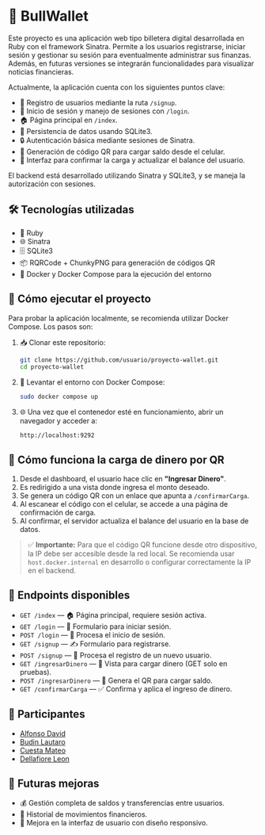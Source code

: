 # 🐂 BullWallet

Este proyecto es una aplicación web tipo billetera digital desarrollada en Ruby con el framework Sinatra. Permite a los usuarios registrarse, iniciar sesión y gestionar su sesión para eventualmente administrar sus finanzas. Además, en futuras versiones se integrarán funcionalidades para visualizar noticias financieras.

Actualmente, la aplicación cuenta con los siguientes puntos clave:

- 🔐 Registro de usuarios mediante la ruta `/signup`.
- 🔑 Inicio de sesión y manejo de sesiones con `/login`.
- 🏠 Página principal en `/index`.
- 💾 Persistencia de datos usando SQLite3.
- 🔒 Autenticación básica mediante sesiones de Sinatra.
- 💸 Generación de código QR para cargar saldo desde el celular.
- 📲 Interfaz para confirmar la carga y actualizar el balance del usuario.

El backend está desarrollado utilizando Sinatra y SQLite3, y se maneja la autorización con sesiones.

## 🛠 Tecnologías utilizadas

- 💎 Ruby
- 🌐 Sinatra
- 🗄 SQLite3
- 📦 RQRCode + ChunkyPNG para generación de códigos QR
- 🐳 Docker y Docker Compose para la ejecución del entorno

## 🚀 Cómo ejecutar el proyecto

Para probar la aplicación localmente, se recomienda utilizar Docker Compose. Los pasos son:

1. 📥 Clonar este repositorio:

    ```bash
    git clone https://github.com/usuario/proyecto-wallet.git
    cd proyecto-wallet
    ```

2. 🐳 Levantar el entorno con Docker Compose:

    ```bash
    sudo docker compose up
    ```

3. 🌐 Una vez que el contenedor esté en funcionamiento, abrir un navegador y acceder a:

    ```
    http://localhost:9292
    ```

## 💸 Cómo funciona la carga de dinero por QR

1. Desde el dashboard, el usuario hace clic en **"Ingresar Dinero"**.
2. Es redirigido a una vista donde ingresa el monto deseado.
3. Se genera un código QR con un enlace que apunta a `/confirmarCarga`.
4. Al escanear el código con el celular, se accede a una página de confirmación de carga.
5. Al confirmar, el servidor actualiza el balance del usuario en la base de datos.

> ✅ **Importante:** Para que el código QR funcione desde otro dispositivo, la IP debe ser accesible desde la red local. Se recomienda usar `host.docker.internal` en desarrollo o configurar correctamente la IP en el backend.

## 📡 Endpoints disponibles

- `GET /index` — 🏠 Página principal, requiere sesión activa.
- `GET /login` — 🔐 Formulario para iniciar sesión.
- `POST /login` — 🔑 Procesa el inicio de sesión.
- `GET /signup` — ✍️ Formulario para registrarse.
- `POST /signup` — 📝 Procesa el registro de un nuevo usuario.
- `GET /ingresarDinero` — 💸 Vista para cargar dinero (GET solo en pruebas).
- `POST /ingresarDinero` — 💸 Genera el QR para cargar saldo.
- `GET /confirmarCarga` — ✅ Confirma y aplica el ingreso de dinero.

## 👥 Participantes

- [Alfonso David](https://github.com/Dvalfonso)
- [Budin Lautaro](https://github.com/Lautarobudin)
- [Cuesta Mateo](https://github.com/MateoCuesta)
- [Dellafiore Leon](https://github.com/Leonidas314)

## 🔮 Futuras mejoras

- 💰 Gestión completa de saldos y transferencias entre usuarios.
- 📜 Historial de movimientos financieros.
- 🎨 Mejora en la interfaz de usuario con diseño responsivo.
